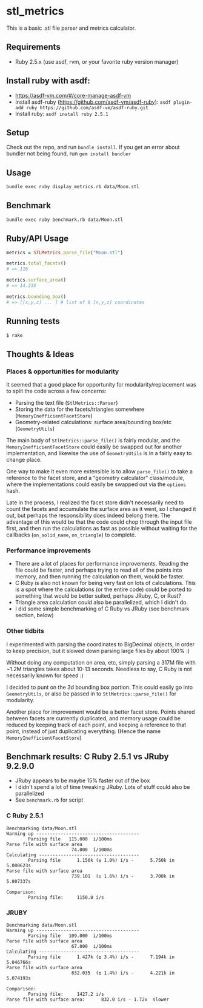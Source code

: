 # stl_metrics

This is a basic .stl file parser and metrics calculator.

## Requirements

* Ruby 2.5.x (use asdf, rvm, or your favorite ruby version manager)

## Install ruby with asdf:
* https://asdf-vm.com/#/core-manage-asdf-vm
* Install asdf-ruby (https://github.com/asdf-vm/asdf-ruby): `asdf plugin-add ruby https://github.com/asdf-vm/asdf-ruby.git`
* Install ruby: `asdf install ruby 2.5.1`

## Setup

Check out the repo, and run `bundle install`. If you get an error about bundler not being found, run `gem install bundler`

## Usage

```bash
bundle exec ruby display_metrics.rb data/Moon.stl
```

## Benchmark
```bash
bundle exec ruby benchmark.rb data/Moon.stl
```

## Ruby/API Usage

```ruby
metrics = STLMetrics.parse_file("Moon.stl")

metrics.total_facets()
# => 116

metrics.surface_area()
# => 14.235

metrics.bounding_box()
# => [[x,y,z] ... ] # list of 8 [x,y,z] coordinates
```

## Running tests

```bash
$ rake
```

## Thoughts & Ideas

### Places & opportunities for modularity

It seemed that a good place for opportunity for modularity/replacement was to split the code across a few concerns:

* Parsing the text file (`StlMetrics::Parser`)
* Storing the data for the facets/triangles somewhere (`MemoryInefficientFacetStore`)
* Geometry-related calculations: surface area/bounding box/etc (`GeometryUtils`)

The main body of `StlMetrics::parse_file()` is fairly modular, and the `MemoryInefficientFacetStore` could easily be swapped out for another implementation, and likewise the use of `GeometryUtils` is in a fairly easy to change place. 

One way to make it even more extensible is to allow `parse_file()` to take a reference to the facet store, and a "geometry calculator" class/module, where the implementations could easily be swapped out via the `options` hash.

Late in the process, I realized the facet store didn't necessarily need to count the facets and accumulate the surface area as it went, so I changed it out, but perhaps the responsibility does indeed belong there. The advantage of this would be that the code could chop through the input file first, and then run the calculations as fast as possible without waiting for the callbacks (`on_solid_name`, `on_triangle`) to complete.

### Performance improvements

* There are a lot of places for performance improvements. Reading the file could be faster, and perhaps trying to read all of the points into memory, and then running the calculation on them, would be faster.
* C Ruby is also not known for being very fast on lots of calculations. This is a spot where the calculations (or the entire code) could be ported to something that would be better suited, perhaps JRuby, C, or Rust?
* Triangle area calculation could also be parallelized, which I didn't do.
* I did some simple benchmarking of C Ruby vs JRuby (see benchmark section, below)

### Other tidbits
I experimented with parsing the coordinates to BigDecimal objects, in order to keep precision, but it
slowed down parsing large files by about 100% :)

Without doing any computation on area, etc, simply parsing a 317M file with ~1.2M triangles takes about 10-13 seconds. Needless to say, C Ruby is not necessarily known for speed :)

I decided to punt on the 3d bounding box portion. This could easily go into `GeometryUtils`, or also be passed in to `StlMetrics::parse_file()` for modularity.

Another place for improvement would be a better facet store. Points shared between facets are currently duplicated, and memory usage could be reduced by keeping track of each point, and keeping a reference to that point, instead of just duplicating everything. (Hence the name `MemoryInefficientFacetStore`)

## Benchmark results: C Ruby 2.5.1 vs JRuby 9.2.9.0

* JRuby appears to be maybe 15% faster out of the box
* I didn't spend a lot of time tweaking JRuby. Lots of stuff could also be parallelized
* See `benchmark.rb` for script

### C Ruby 2.5.1

```
Benchmarking data/Moon.stl
Warming up --------------------------------------
        Parsing file   115.000  i/100ms
Parse file with surface area
                        74.000  i/100ms
Calculating -------------------------------------
        Parsing file      1.150k (± 1.0%) i/s -      5.750k in   5.000623s
Parse file with surface area
                        739.101  (± 1.6%) i/s -      3.700k in   5.007337s

Comparison:
        Parsing file:     1150.0 i/s
```

### JRUBY

```
Benchmarking data/Moon.stl
Warming up --------------------------------------
        Parsing file   109.000  i/100ms
Parse file with surface area
                        67.000  i/100ms
Calculating -------------------------------------
        Parsing file      1.427k (± 3.4%) i/s -      7.194k in   5.046766s
Parse file with surface area
                        832.035  (± 1.4%) i/s -      4.221k in   5.074193s

Comparison:
        Parsing file:     1427.2 i/s
Parse file with surface area:      832.0 i/s - 1.72x  slower
```


